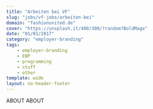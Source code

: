 ```yaml
---
title: "Arbeiten bei VF"
slug: "jobs/vf-jobs/arbeiten-bei"
domain: "fashionunited.de"
cover: "https://unsplash.it/400/300/?random?BoldMage"
date: "01/01/2017"
category: "employer-branding"
tags:
    - employer-branding
    - EBP
    - programming
    - stuff
    - other
template: wide
layout: no-header-footer
---
```


ABOUT ABOUT
